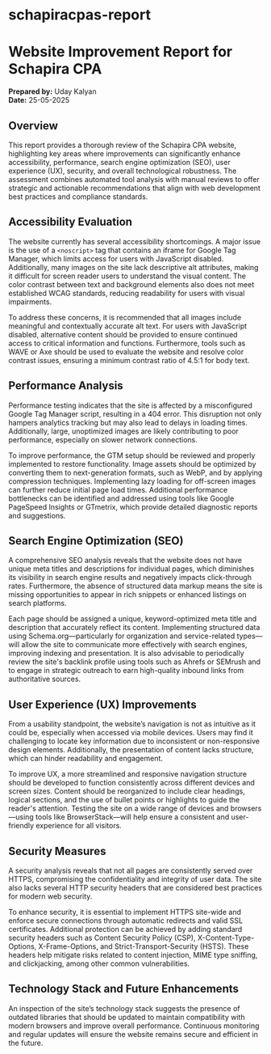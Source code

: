 # schapiracpas-report

# Website Improvement Report for Schapira CPA  
**Prepared by:** Uday Kalyan  
**Date:** 25-05-2025  

## Overview  
This report provides a thorough review of the Schapira CPA website, highlighting key areas where improvements can significantly enhance accessibility, performance, search engine optimization (SEO), user experience (UX), security, and overall technological robustness. The assessment combines automated tool analysis with manual reviews to offer strategic and actionable recommendations that align with web development best practices and compliance standards.

## Accessibility Evaluation  
The website currently has several accessibility shortcomings. A major issue is the use of a `<noscript>` tag that contains an iframe for Google Tag Manager, which limits access for users with JavaScript disabled. Additionally, many images on the site lack descriptive alt attributes, making it difficult for screen reader users to understand the visual content. The color contrast between text and background elements also does not meet established WCAG standards, reducing readability for users with visual impairments.  

To address these concerns, it is recommended that all images include meaningful and contextually accurate alt text. For users with JavaScript disabled, alternative content should be provided to ensure continued access to critical information and functions. Furthermore, tools such as WAVE or Axe should be used to evaluate the website and resolve color contrast issues, ensuring a minimum contrast ratio of 4.5:1 for body text.

## Performance Analysis  
Performance testing indicates that the site is affected by a misconfigured Google Tag Manager script, resulting in a 404 error. This disruption not only hampers analytics tracking but may also lead to delays in loading times. Additionally, large, unoptimized images are likely contributing to poor performance, especially on slower network connections.  

To improve performance, the GTM setup should be reviewed and properly implemented to restore functionality. Image assets should be optimized by converting them to next-generation formats, such as WebP, and by applying compression techniques. Implementing lazy loading for off-screen images can further reduce initial page load times. Additional performance bottlenecks can be identified and addressed using tools like Google PageSpeed Insights or GTmetrix, which provide detailed diagnostic reports and suggestions.

## Search Engine Optimization (SEO)  
A comprehensive SEO analysis reveals that the website does not have unique meta titles and descriptions for individual pages, which diminishes its visibility in search engine results and negatively impacts click-through rates. Furthermore, the absence of structured data markup means the site is missing opportunities to appear in rich snippets or enhanced listings on search platforms.  

Each page should be assigned a unique, keyword-optimized meta title and description that accurately reflect its content. Implementing structured data using Schema.org—particularly for organization and service-related types—will allow the site to communicate more effectively with search engines, improving indexing and presentation. It is also advisable to periodically review the site's backlink profile using tools such as Ahrefs or SEMrush and to engage in strategic outreach to earn high-quality inbound links from authoritative sources.

## User Experience (UX) Improvements  
From a usability standpoint, the website’s navigation is not as intuitive as it could be, especially when accessed via mobile devices. Users may find it challenging to locate key information due to inconsistent or non-responsive design elements. Additionally, the presentation of content lacks structure, which can hinder readability and engagement.  

To improve UX, a more streamlined and responsive navigation structure should be developed to function consistently across different devices and screen sizes. Content should be reorganized to include clear headings, logical sections, and the use of bullet points or highlights to guide the reader's attention. Testing the site on a wide range of devices and browsers—using tools like BrowserStack—will help ensure a consistent and user-friendly experience for all visitors.

## Security Measures  
A security analysis reveals that not all pages are consistently served over HTTPS, compromising the confidentiality and integrity of user data. The site also lacks several HTTP security headers that are considered best practices for modern web security.  

To enhance security, it is essential to implement HTTPS site-wide and enforce secure connections through automatic redirects and valid SSL certificates. Additional protection can be achieved by adding standard security headers such as Content Security Policy (CSP), X-Content-Type-Options, X-Frame-Options, and Strict-Transport-Security (HSTS). These headers help mitigate risks related to content injection, MIME type sniffing, and clickjacking, among other common vulnerabilities.

## Technology Stack and Future Enhancements  
An inspection of the site’s technology stack suggests the presence of outdated libraries that should be updated to maintain compatibility with modern browsers and improve overall performance. Continuous monitoring and regular updates will ensure the website remains secure and efficient in the future.
